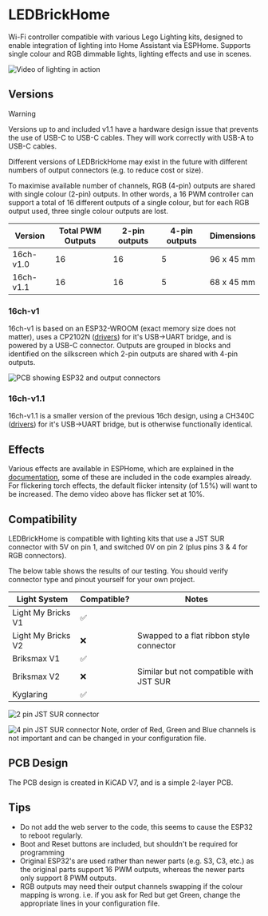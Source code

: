# LEDBrickHome

Wi-Fi controller compatible with various Lego Lighting kits, designed to enable integration of lighting into Home Assistant via ESPHome.  Supports single colour and RGB dimmable lights, lighting effects and use in scenes.

![Video of lighting in action](Docs/Images/demo.gif)

## Versions

> [!WARNING]  
> Versions up to and included v1.1 have a hardware design issue that prevents the use of USB-C to USB-C cables.  They will work correctly with USB-A to USB-C cables.

Different versions of LEDBrickHome may exist in the future with different numbers of output connectors (e.g. to reduce cost or size).

To maximise available number of channels, RGB (4-pin) outputs are shared with single colour (2-pin) outputs.  In other words, a 16 PWM controller can support a total of 16 different outputs of a single colour, but for each RGB output used, three single colour outputs are lost.

| Version | Total PWM Outputs | 2-pin outputs | 4-pin outputs | Dimensions |
| --- | --- | --- | --- | --- |
| 16ch-v1.0 | 16 | 16 | 5 | 96 x 45 mm |
| 16ch-v1.1 | 16 | 16 | 5 | 68 x 45 mm |

### 16ch-v1

16ch-v1 is based on an ESP32-WROOM (exact memory size does not matter), uses a CP2102N ([drivers](https://www.silabs.com/developers/usb-to-uart-bridge-vcp-drivers?tab=downloads)) for it's USB->UART bridge, and is powered by a USB-C connector.  Outputs are grouped in blocks and identified on the silkscreen which 2-pin outputs are shared with 4-pin outputs.

![PCB showing ESP32 and output connectors](Docs/Images/16ch-v1.jpg)

### 16ch-v1.1

16ch-v1.1 is a smaller version of the previous 16ch design, using a CH340C ([drivers](http://www.wch-ic.com/downloads/CH341SER_ZIP.html)) for it's USB->UART bridge, but is otherwise functionally identical.

## Effects
Various effects are available in ESPHome, which are explained in the [documentation](https://esphome.io/components/light/index.html#light-effects), some of these are included in the code examples already.  For flickering torch effects, the default flicker intensity (of 1.5%) will want to be increased.  The demo video above has flicker set at 10%.

## Compatibility

LEDBrickHome is compatible with lighting kits that use a JST SUR connector with 5V on pin 1, and switched 0V on pin 2 (plus pins 3 & 4 for RGB connectors).

The below table shows the results of our testing.  You should verify connector type and pinout yourself for your own project.

| Light System | Compatible? | Notes |
| --- | --- | --- |
| Light My Bricks V1 | :white_check_mark: | | 
| Light My Bricks V2 | :x: | Swapped to a flat ribbon style connector |
| Briksmax V1 | :white_check_mark: | |
| Briksmax V2 | :x: | Similar but not compatible with JST SUR |
| Kyglaring | :white_check_mark: | |

![2 pin JST SUR connector](Docs/Images/2-pin.jpg)

![4 pin JST SUR connector](Docs/Images/4-pin.jpg)
Note, order of Red, Green and Blue channels is not important and can be changed in your configuration file.

## PCB Design

The PCB design is created in KiCAD V7, and is a simple 2-layer PCB.

## Tips
* Do not add the web server to the code, this seems to cause the ESP32 to reboot regularly.
* Boot and Reset buttons are included, but shouldn't be required for programming
* Original ESP32's are used rather than newer parts (e.g. S3, C3, etc.) as the original parts support 16 PWM outputs, whereas the newer parts only support 8 PWM outputs.
* RGB outputs may need their output channels swapping if the colour mapping is wrong. i.e. if you ask for Red but get Green, change the appropriate lines in your configuration file.
